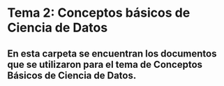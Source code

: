 # Tema 2: Conceptos básicos de Ciencia de Datos 
## En esta carpeta se encuentran los documentos que se utilizaron para el tema de Conceptos Básicos de Ciencia de Datos. 
